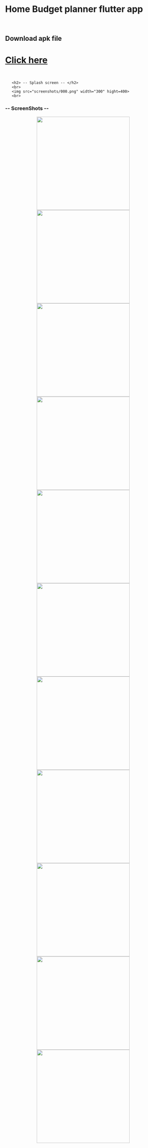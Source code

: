 <p align="center">
     <h1>Home Budget planner flutter app</h1>
     <br>
     <h2> Download apk file </h2>
<h1><a href="https://drive.google.com/drive/folders/1Jk04L33BvXO0VsXxhX42tXripAvuXvO3?usp=sharing">Click here</a></h1> <br>


       <h2> -- Splash screen -- </h2> 
       <br>
       <img src="screenshots/000.png" width="300" hight=400>
       <br>
      
 <h3> -- ScreenShots -- </h3> 
 <p align="center">
 <img src="screenshots/001.png" width="300" hight=400>
 <img src="screenshots/002.png" width="300" hight=400>
 <img src="screenshots/003.png" width="300" hight=400>
 <img src="screenshots/004.png" width="300" hight=400>
 <img src="screenshots/005.png" width="300" hight=400>
 <img src="screenshots/006.png" width="300" hight=400>
 <img src="screenshots/007.png" width="300" hight=400>
 <img src="screenshots/008.png" width="300" hight=400>
 <img src="screenshots/009.png" width="300" hight=400>
 <img src="screenshots/011.png" width="300" hight=400>
 <img src="screenshots/012.png" width="300" hight=400>


 </p>
 </p>